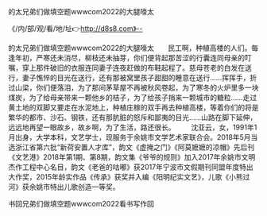 的太兄弟们做填空题wwwcom2022的大腿嚎太

《/内/部/观/看/地/址👉http://d8s8.com》--

的太兄弟们做填空题wwwcom2022的大腿嚎太　　民工啊，种植高楼的人们。每逢年初，严寒还未消尽，柳枝还未抽芽，你们便背起那苦涩的行囊连同母亲的叮嘱，穿上那件破旧的衣服连同妻子连夜赶做的布鞋起程了。慈母苍老的白发在送行，妻子憔悴的目光在送行，还有那被窝里孩子甜甜的睡意在送行……挥挥手，折过山梁，你们便落泪，为了那间茅草屋不再被秋风卷起，为了寒冬的火炉里多一块煤炭，为了给母亲带来一颗他乡的桔子，为了给孩子捎来一颗城市的糖粒……走过黄土地的双脚又要走在水泥地上，种植庄稼的双手再去种植高楼，等着你们的将是繁华的都市、沙石、钢铁，还有那肮脏的怒斥和鄙夷的目光……山路在脚下延伸，远远地再望一眼故乡，故乡啊，为了生活，路还很长。
　　沈亚云，女，1991年1月出身，大学本科，文艺学士，现服务于余姚市文学艺术家联合会。2018年5月当选浙江省第六批“新荷安置人才库”，韵文《虚掩之门》《阿莫嬷嬷的凉帽》先后刊《文艺港》2018年第1期、第8期，韵文集《爷爷的规则》加入2017年余姚市文明杰作工程中心名目，韵文《老爸的咕嘟》获2017年宁波市文假期刊同盟年度特出大作奖，2015年龄实作品《传承》获奖并入编《阳明纪实文艺》，儿歌《小熊过河》获余姚市特出儿歌创造一等奖。





书回兄弟们做填空题wwwcom2022看书写作回
